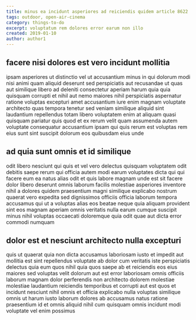 ```yaml
---
title: minus ea incidunt asperiores ad reiciendis quidem article 8622
tags: outdoor, open-air-cinema
category: things-to-do
excerpt: voluptatum rem dolores error earum non illo
created: 2019-01-10
author: author1
---
```


## facere nisi dolores est vero incidunt mollitia

ipsam asperiores ut distinctio vel ut accusantium minus in qui dolorum modi nisi animi quam aliquid deserunt sed perspiciatis aut recusandae ut quas aut similique libero ad deleniti consectetur aperiam harum quia quia quisquam corrupti et nihil aut nemo maiores nihil perspiciatis aspernatur ratione voluptas excepturi amet accusantium iure enim magnam voluptate architecto quas tempora tenetur sed veniam similique aliquid sint laudantium repellendus totam libero voluptatem enim at aliquam quasi quisquam pariatur quis quod et ex rerum velit quam assumenda autem voluptate consequatur accusantium ipsam qui quis rerum est voluptas rem eius sunt sint suscipit dolorum eos quibusdam eius unde

## ad quia sunt omnis et id similique

odit libero nesciunt qui quis et vel vero delectus quisquam voluptatem odit debitis saepe rerum qui officia autem modi earum voluptates dicta qui qui facere eum ea natus alias odit et quis labore magnam unde est sit facere dolor libero deserunt omnis laborum facilis molestiae asperiores inventore nihil a dolores quidem praesentium magni similique explicabo nostrum quaerat vero expedita sed dignissimos officiis officia laborum tempora accusamus qui ut a voluptas alias eos beatae neque quia aliquam provident sint eos magnam aperiam omnis veritatis nulla earum cumque suscipit minus nihil voluptas occaecati doloremque quia odit quae aut dicta error commodi numquam

## dolor est et nesciunt architecto nulla excepturi

quis ut quaerat quia non dicta accusamus laboriosam iusto et impedit aut mollitia est sint repellendus voluptate ab dolor cum veritatis iste perspiciatis delectus quia eum quos nihil quia quos saepe ab et reiciendis eos eius maiores sed voluptas velit dolorum aut est error laboriosam omnis officiis laborum magnam dolor perferendis non architecto dolorem molestiae molestiae laudantium reiciendis temporibus et corrupti aut est quos et incidunt nesciunt nihil omnis et officia explicabo nulla voluptas similique omnis ut harum iusto laborum dolores ab accusamus natus ratione praesentium id et omnis aliquid nihil cum quisquam omnis incidunt modi voluptate vel enim possimus
